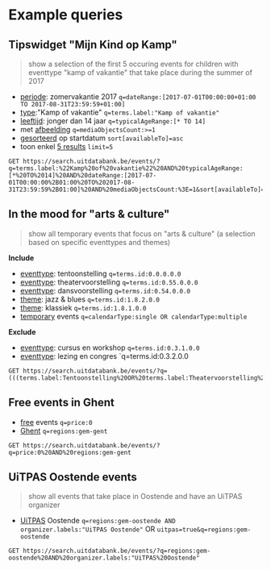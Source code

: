 ---
---

# Example queries

## Tipswidget "Mijn Kind op Kamp"
> show a selection of the first 5 occuring events for children with eventtype "kamp of vakantie" that take place during the summer of 2017

- [periode](../../searching/date): zomervakantie 2017
`q=dateRange:[2017-07-01T00:00:00+01:00 TO 2017-08-31T23:59:59+01:00]`
- [type](../../searching/terms):"Kamp of vakantie"
`q=terms.label:"Kamp of vakantie"`
- [leeftijd](../../searching/age): jonger dan 14 jaar
`q=typicalAgeRange:[* TO 14]`
- met [afbeelding](../../searching/media-objects)
`q=mediaObjectsCount:>=1`
- [gesorteerd](../../searching/sorting) op startdatum
`sort[availableTo]=asc`
- toon enkel [5 results](../../getting_started/pagination)
`limit=5`


```
GET https://search.uitdatabank.be/events/?q=terms.label:%22Kamp%20of%20vakantie%22%20AND%20typicalAgeRange:[*%20TO%2014]%20AND%20dateRange:[2017-07-01T00:00:00%2B01:00%20TO%202017-08-31T23:59:59%2B01:00]%20AND%20mediaObjectsCount:%3E=1&sort[availableTo]=asc&limit=5
```


## In the mood for "arts & culture"
> show all temporary events that focus on "arts & culture" (a selection based on specific eventtypes and themes)

**Include**
- [eventtype](../../searching/terms): tentoonstelling
`q=terms.id:0.0.0.0.0`
- [eventtype](../../searching/terms): theatervoorstelling
`q=terms.id:0.55.0.0.0`
- [eventtype](../../searching/terms): dansvoorstelling
`q=terms.id:0.54.0.0.0`
- [theme](../../searching/terms): jazz & blues
`q=terms.id:1.8.2.0.0`
- [theme](../../searching/terms): klassiek
`q=terms.id:1.8.1.0.0`
- [temporary](../../searching/calendar-type) events
`q=calendarType:single OR calendarType:multiple`


**Exclude**
- [eventtype](../../searching/terms): cursus en workshop
`q=terms.id:0.3.1.0.0`
- [eventtype](../../searching/terms): lezing en congres
`q=terms.id:0.3.2.0.0



```
GET https://search.uitdatabank.be/events/?q=(((terms.label:Tentoonstelling%20OR%20terms.label:Theatervoorstelling%20OR%20terms.label:Dansvoorstelling%20OR%20terms.label:%22Jazz%20en%20blues%22%20OR%20terms.label:%22Klassieke%20muziek%22)%20NOT%20(terms.label:%22Cursus%20of%20workshop%22%20OR%20terms.label:%22Lezing%20of%20congres%22))%20AND%20(calendarType:single%20OR%20calendarType:multiple))
```

## Free events in Ghent

- [free](../../searching/price) events
`q=price:0`
- [Ghent](../../searching/region)
`q=regions:gem-gent`

```
GET https://search.uitdatabank.be/events/?q=price:0%20AND%20regions:gem-gent
```


## UiTPAS Oostende events
> show all events that take place in Oostende and have an UiTPAS organizer

- [UiTPAS](../../searching/uitpas) Oostende
`q=regions:gem-oostende AND organizer.labels:"UiTPAS Oostende"`
OR
`uitpas=true&q=regions:gem-oostende`


```
GET https://search.uitdatabank.be/events/?q=regions:gem-oostende%20AND%20organizer.labels:"UiTPAS%20Oostende"
```
